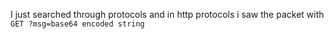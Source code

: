 I just searched through protocols and in http protocols i saw the packet with `GET ?msg=base64 encoded string`
